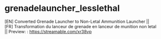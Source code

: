 # grenadelauncher_lesslethal
[EN] Converted Grenade Launcher to Non-Letal Ammunition Launcher ||
[FR] Transformation du lanceur de grenade en lanceur de munition non letal || 
Preview: : https://streamable.com/xr38vp
